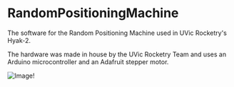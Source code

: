 # RandomPositioningMachine
The software for the Random Positioning Machine used in UVic Rocketry's Hyak-2.

The hardware was made in house by the UVic Rocketry Team and uses an Arduino microcontroller and an Adafruit stepper motor.

![Image!](https://github.com/AnshThayil/RandomPositioningMachine/blob/master/img.png)
